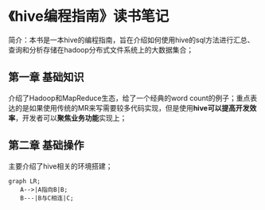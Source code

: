 # 《hive编程指南》读书笔记
简介：本书是一本hive的编程指南，旨在介绍如何使用hive的sql方法进行汇总、查询和分析存储在hadoop分布式文件系统上的大数据集合；  

## 第一章 基础知识  
介绍了Hadoop和MapReduce生态，给了一个经典的word count的例子；重点表达的是如果使用传统的MR来写需要较多代码实现，但是使用**hive可以提高开发效率**，开发者可以**聚焦业务功能**实现上；  

## 第二章 基础操作  
主要介绍了hive相关的环境搭建；    

```mermaid
graph LR;
　　A-->|A指向B|B;
　　B---|B与C相连|C;
```   


